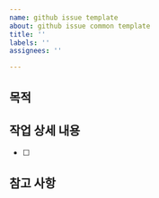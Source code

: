 ```yaml
---
name: github issue template
about: github issue common template
title: ''
labels: ''
assignees: ''

---
```


## 목적
>
## 작업 상세 내용
- [ ]
## 참고 사항
